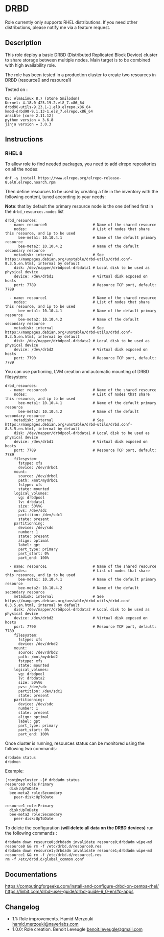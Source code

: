# DRBD

Role currently only supports RHEL distributions. If you need other distributions, please notify me via a feature request.

## Description

This role deploy a basic DRBD (Distributed Replicated Block Device) cluster to share storage between multiple nodes.
Main target is to be combined with high availability role.

The role has been tested in a production cluster to create two resources in DRBD (resource0 and resource1)

Tested on : 
```
OS: AlmaLinux 8.7 (Stone Smilodon)
Kernel: 4.18.0-425.19.2.el8_7.x86_64
drbd90-utils-9.23.1-1.el8.elrepo.x86_64
kmod-drbd90-9.1.13-1.el8_7.elrepo.x86_64
ansible [core 2.11.12]
python version = 3.6.8
jinja version = 3.0.3
```

## Instructions

### RHEL 8

To allow role to find needed packages, you need to add elrepo repositories on 
all the nodes:

```
dnf -y install https://www.elrepo.org/elrepo-release-8.el8.elrepo.noarch.rpm
```

Then define resources to be used by creating a file in the inventory with the 
following content, tuned according to your needs:

**Note**: that by default the primary resource node is the one defined first in the ``drbd_resources.nodes`` list

```
drbd_resources:
  - name: resource0                     # Name of the shared resource
    nodes:                              # List of nodes that share this resource, and ip to be used
      bee-meta1: 10.10.4.1              # Name of the default primary resource
      bee-meta2: 10.10.4.2              # Name of the default secondary resource
    metadisk: internal                  # See https://manpages.debian.org/unstable/drbd-utils/drbd.conf-8.3.5.en.html, internal by default
    disk: /dev/mapper/drbdpool-drbdata1 # Local disk to be used as physical device
    device: /dev/drbd1                  # Virtual disk exposed on hosts
    port: 7789                          # Resource TCP port, default: 7789
    
  - name: resource1                     # Name of the shared resource
    nodes:                              # List of nodes that share this resource, and ip to be used
      bee-meta1: 10.10.4.1              # Name of the default primary resource
      bee-meta2: 10.10.4.2              # Name of the default secondary resource
    metadisk: internal                  # See https://manpages.debian.org/unstable/drbd-utils/drbd.conf-8.3.5.en.html, internal by default
    disk: /dev/mapper/drbdpool-drbdata2 # Local disk to be used as physical device
    device: /dev/drbd2                  # Virtual disk exposed on hosts
    port: 7790                          # Resource TCP port, default: 7789    
```

You can use partioning, LVM creation and automatic mounting of DRBD filesystem:

```
drbd_resources:
  - name: resource0                     # Name of the shared resource
    nodes:                              # List of nodes that share this resource, and ip to be used
      bee-meta1: 10.10.4.1              # Name of the default primary resource
      bee-meta2: 10.10.4.2              # Name of the default secondary resource
    metadisk: internal                  # See https://manpages.debian.org/unstable/drbd-utils/drbd.conf-8.3.5.en.html, internal by default
    disk: /dev/mapper/drbdpool-drbdata1 # Local disk to be used as physical device
    device: /dev/drbd1                  # Virtual disk exposed on hosts
    port: 7789                          # Resource TCP port, default: 7789
    filesystem:
      fstype: xfs
      device: /dev/drbd1
    mount:
      source: /dev/drbd1
      path: /mnt/mydrbd1
      fstype: xfs
      state: mounted
    logical_volumes:
      vg: drbdpool
      lv: drbdata1
      size: 50%VG
      pvs: /dev/sdc
      partition: /dev/sdc1
      state: present
    partitionning:
      device: /dev/sdc
      number: 1
      state: present
      align: optimal
      label: gpt
      part_type: primary
      part_start: 0%
      part_end: 100%

  - name: resource1                     # Name of the shared resource
    nodes:                              # List of nodes that share this resource, and ip to be used
      bee-meta1: 10.10.4.1              # Name of the default primary resource
      bee-meta2: 10.10.4.2              # Name of the default secondary resource
    metadisk: internal                  # See https://manpages.debian.org/unstable/drbd-utils/drbd.conf-8.3.5.en.html, internal by default
    disk: /dev/mapper/drbdpool-drbdata2 # Local disk to be used as physical device
    device: /dev/drbd2                  # Virtual disk exposed on hosts
    port: 7790                          # Resource TCP port, default: 7789
    filesystem:
      fstype: xfs
      device: /dev/drbd2
    mount:
      source: /dev/drbd2
      path: /mnt/mydrbd2
      fstype: xfs
      state: mounted
    logical_volumes:
      vg: drbdpool
      lv: drbdata2
      size: 50%VG
      pvs: /dev/sdc
      partition: /dev/sdc1
      state: present
    partitionning:
      device: /dev/sdc
      number: 1
      state: present
      align: optimal
      label: gpt
      part_type: primary
      part_start: 0%
      part_end: 100%
```
    
Once cluster is running, resources status can be monitored using the following two commands:

```
drbdadm status
drbdmon
```

Example:
```
[root@mycluster ~]# drbdadm status
resource0 role:Primary
  disk:UpToDate
  bee-meta2 role:Secondary
    peer-disk:UpToDate

resource1 role:Primary
  disk:UpToDate
  bee-meta2 role:Secondary
    peer-disk:UpToDate
```

To delete the configuration (**will delete all data on the DRBD devices**)
run the following commands :

```
drbdadm down resource0;drbdadm invalidate resource0;drbdadm wipe-md resource0 && rm -f /etc/drbd.d/resource0.res
drbdadm down resource1;drbdadm invalidate resource1;drbdadm wipe-md resource1 && rm -f /etc/drbd.d/resource1.res
rm -f /etc/drbd.d/global_common.conf
```

## Documentations

https://computingforgeeks.com/install-and-configure-drbd-on-centos-rhel/
https://linbit.com/drbd-user-guide/drbd-guide-9_0-en/#p-apps

## Changelog

* 1.1: Role improvements. Hamid Merzouki <hamid.merzouki@naverlabs.com>
* 1.0.0: Role creation. Benoit Leveugle <benoit.leveugle@gmail.com>
